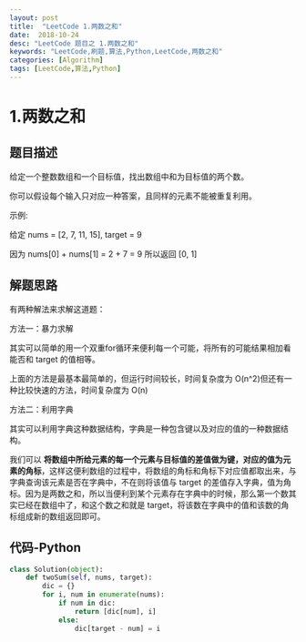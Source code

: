 ```yaml
---
layout: post
title:  "LeetCode 1.两数之和"
date:  2018-10-24
desc: "LeetCode 题目之 1.两数之和"
keywords: "LeetCode,刷题,算法,Python,LeetCode,两数之和"
categories: [Algorithm]
tags: [LeetCode,算法,Python]
---
```

# 1.两数之和

## 题目描述

给定一个整数数组和一个目标值，找出数组中和为目标值的两个数。

你可以假设每个输入只对应一种答案，且同样的元素不能被重复利用。

示例:

给定 nums = [2, 7, 11, 15], target = 9

因为 nums[0] + nums[1] = 2 + 7 = 9
所以返回 [0, 1]<br/>

## 解题思路

有两种解法来求解这道题：

方法一：暴力求解

其实可以简单的用一个双重for循环来便利每一个可能，将所有的可能结果相加看能否和 target 的值相等。

上面的方法是最基本最简单的，但运行时间较长，时间复杂度为 O(n^2)但还有一种比较快速的方法，时间复杂度为 O(n)

方法二：利用字典

其实可以利用字典这种数据结构，字典是一种包含键以及对应的值的一种数据结构。

我们可以 **将数组中所给元素的每一个元素与目标值的差值做为键，对应的值为元素的角标**，这样这便利数组的过程中，将数组的角标和角标下对应值都取出来，与字典查询该元素是否在字典中，不在则将该值与 target 的差值存入字典，值为角标。因为是两数之和，所以当便利到某个元素存在字典中的时候，那么第一个数其实已经在数组中了，和这个数之和就是 target，将该数在字典中的值和该数的角标组成新的数组返回即可。

## 代码-Python

```python
class Solution(object):
    def twoSum(self, nums, target):
        dic = {}
        for i, num in enumerate(nums):
            if num in dic:
                return [dic[num], i]
            else:
                dic[target - num] = i
```